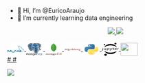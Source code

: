 - 👋 Hi, I’m @EuricoAraujo
- 🌱 I’m currently learning data engineering


<div align="center">
  <a href="https://github.com/EuricoAraujo">
  <img height="180em" src="https://github-readme-stats.vercel.app/api?username=EuricoAraujo&show_icons=true&theme=dracula&include_all_commits=true&count_private=true"/>
  <img height="180em" src="https://github-readme-stats.vercel.app/api/top-langs/?username=EuricoAraujo&layout=compact&langs_count=7&theme=dracula"/>
</div>
<div style="display: inline_block"><br>
  <img align="center"  height="30" width="40" src="https://raw.githubusercontent.com/devicons/devicon/master/icons/mysql/mysql-plain-wordmark.svg">
  <img align="center"  height="30" width="40" src="https://raw.githubusercontent.com/devicons/devicon/master/icons/postgresql/postgresql-original-wordmark.svg">
  <img align="center"  height="30" width="40" src="https://raw.githubusercontent.com/devicons/devicon/master/icons/mongodb/mongodb-original-wordmark.svg">
  <img align="center"  height="30" width="40" src="https://raw.githubusercontent.com/devicons/devicon/master/icons/sqlalchemy/sqlalchemy-original-wordmark.svg">
  <img align="center" height="30" width="40" src="https://raw.githubusercontent.com/devicons/devicon/master/icons/python/python-original.svg">
  <img align="center"  height="30" width="40" src="https://raw.githubusercontent.com/devicons/devicon/master/icons/jupyter/jupyter-plain-wordmark.svg">
  <img align="center"  height="30" width="40" src="https://raw.githubusercontent.com/devicons/devicon/master/icons/javascript/javascript-original-wordmark.svg">
</div>
 # 
 #
<div> 

  <a href="https://www.linkedin.com/in/eurico-araujo-0795b698" target="_blank"><img src="https://img.shields.io/badge/-LinkedIn-%230077B5?style=for-the-badge&logo=linkedin&logoColor=white" target="_blank"></a> 
 
 
</div>

